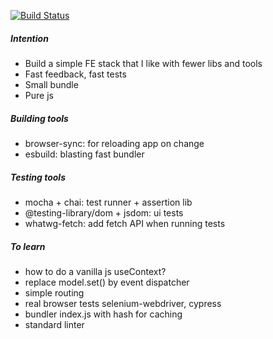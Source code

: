 [![Build Status](https://travis-ci.org/francoisperron/simple-js-stack.svg?branch=main)](https://travis-ci.org/francoisperron/simple-js-stack)

##### Intention
* Build a simple FE stack that I like with fewer libs and tools
* Fast feedback, fast tests
* Small bundle
* Pure js

##### Building tools
* browser-sync: for reloading app on change
* esbuild: blasting fast bundler

##### Testing tools
* mocha + chai: test runner + assertion lib
* @testing-library/dom + jsdom: ui tests
* whatwg-fetch: add fetch API when running tests

##### To learn
* how to do a vanilla js useContext?
* replace model.set() by event dispatcher  
* simple routing
* real browser tests selenium-webdriver, cypress
* bundler index.js with hash for caching
* standard linter
